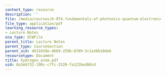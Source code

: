 ```yaml
---
content_type: resource
description: ''
file: /media/courses/6-974-fundamentals-of-photonics-quantum-electronics-spring-2006/8a3eb732190cc7fc2520fa122bed8dcd_hydrogen_atom.pdf
file_type: application/pdf
learning_resource_types:
- Lecture Notes
ocw_type: OCWFile
parent_title: Lecture Notes
parent_type: CourseSection
parent_uid: d631939e-d6b9-259b-8709-5c1a36b10de6
resourcetype: Document
title: hydrogen_atom.pdf
uid: 8a3eb732-190c-c7fc-2520-fa122bed8dcd
---
```


